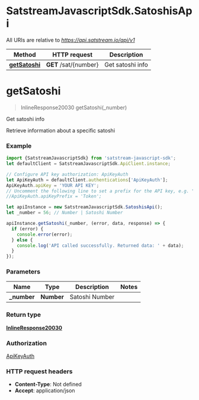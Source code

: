 # SatstreamJavascriptSdk.SatoshisApi

All URIs are relative to *https://api.satstream.io/api/v1*

Method | HTTP request | Description
------------- | ------------- | -------------
[**getSatoshi**](SatoshisApi.md#getSatoshi) | **GET** /sat/{number} | Get satoshi info

<a name="getSatoshi"></a>
# **getSatoshi**
> InlineResponse20030 getSatoshi(_number)

Get satoshi info

Retrieve information about a specific satoshi

### Example
```javascript
import {SatstreamJavascriptSdk} from 'satstream-javascript-sdk';
let defaultClient = SatstreamJavascriptSdk.ApiClient.instance;

// Configure API key authorization: ApiKeyAuth
let ApiKeyAuth = defaultClient.authentications['ApiKeyAuth'];
ApiKeyAuth.apiKey = 'YOUR API KEY';
// Uncomment the following line to set a prefix for the API key, e.g. "Token" (defaults to null)
//ApiKeyAuth.apiKeyPrefix = 'Token';

let apiInstance = new SatstreamJavascriptSdk.SatoshisApi();
let _number = 56; // Number | Satoshi Number

apiInstance.getSatoshi(_number, (error, data, response) => {
  if (error) {
    console.error(error);
  } else {
    console.log('API called successfully. Returned data: ' + data);
  }
});
```

### Parameters

Name | Type | Description  | Notes
------------- | ------------- | ------------- | -------------
 **_number** | **Number**| Satoshi Number | 

### Return type

[**InlineResponse20030**](InlineResponse20030.md)

### Authorization

[ApiKeyAuth](../README.md#ApiKeyAuth)

### HTTP request headers

 - **Content-Type**: Not defined
 - **Accept**: application/json

